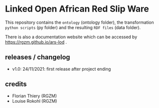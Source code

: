 # Linked Open African Red Slip Ware 
                 
This repository contains the `ontology` (ontology folder), the transformation `python scripts` (py folder) and the resulting `RDF files` (data folder).
                                    
There is also a documentation website which can be accessed by <https://rgzm.github.io/ars-lod> .
      
## releases / changelog 

-   v1.0: 24/11/2021: first release after project ending

## credits

-   Florian Thiery (RGZM)
-   Louise Rokohl (RGZM)

